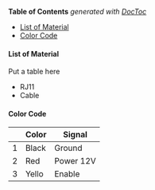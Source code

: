 <!-- START doctoc generated TOC please keep comment here to allow auto update -->
<!-- DON'T EDIT THIS SECTION, INSTEAD RE-RUN doctoc TO UPDATE -->
**Table of Contents**  *generated with [DocToc](http://doctoc.herokuapp.com/)*

- [List of Material](#list-of-material)
- [Color Code](#color-code)

<!-- END doctoc generated TOC please keep comment here to allow auto update -->



#### List of Material 

Put a table here 
* RJ11 
* Cable 

#### Color Code 

|   | Color | Signal    |
|---|-------|-----------|
| 1 | Black | Ground    |
| 2 | Red   | Power 12V |
| 3 | Yello | Enable    |